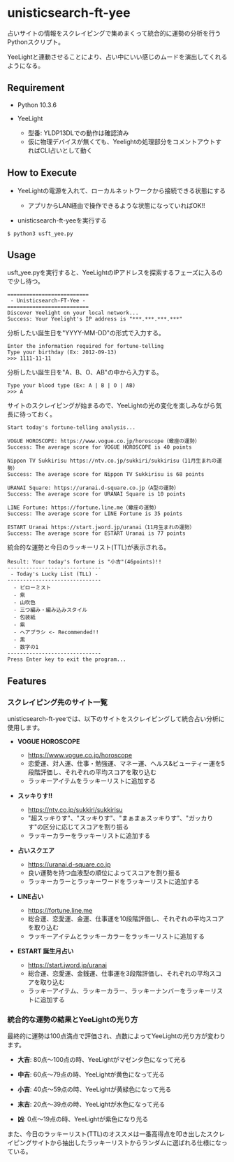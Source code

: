# unisticsearch-ft-yee

占いサイトの情報をスクレイピングで集めまくって統合的に運勢の分析を行うPythonスクリプト。

YeeLightと連動させることにより、占い中にいい感じのムードを演出してくれるようになる。

## Requirement

- Python 10.3.6
- YeeLight 

  - 型番: YLDP13DLでの動作は確認済み
  - 仮に物理デバイスが無くても、Yeelightの処理部分をコメントアウトすればCLI占いとして動く

## How to Execute

- YeeLightの電源を入れて、ローカルネットワークから接続できる状態にする

  - アプリからLAN経由で操作できるような状態になっていればOK!!

- unisticsearch-ft-yeeを実行する

```
$ python3 usft_yee.py
```

## Usage

usft_yee.pyを実行すると、YeeLightのIPアドレスを探索するフェーズに入るので少し待つ。

```
==========================
 - Unisticsearch-FT-Yee -
==========================
Discover Yeelight on your local network...
Success: Your Yeelight's IP address is "***.***.***.***"
```

分析したい誕生日を"YYYY-MM-DD"の形式で入力する。

```
Enter the information required for fortune-telling
Type your birthday (Ex: 2012-09-13)
>>> 1111-11-11
```

分析したい誕生日を"A、B、O、AB"の中から入力する。

```
Type your blood type (Ex: A | B | O | AB)
>>> A
```

サイトのスクレイピングが始まるので、YeeLightの光の変化を楽しみながら気長に待っておく。

```
Start today's fortune-telling analysis...

VOGUE HOROSCOPE: https://www.vogue.co.jp/horoscope（蠍座の運勢）
Success: The average score for VOGUE HOROSCOPE is 40 points

Nippon TV Sukkirisu https://ntv.co.jp/sukkiri/sukkirisu（11月生まれの運勢）
Success: The average score for Nippon TV Sukkirisu is 68 points

URANAI Square: https://uranai.d-square.co.jp（A型の運勢）
Success: The average score for URANAI Square is 10 points

LINE Fortune: https://fortune.line.me（蠍座の運勢）
Success: The average score for LINE Fortune is 35 points

ESTART Uranai https://start.jword.jp/uranai（11月生まれの運勢）
Success: The average score for ESTART Uranai is 77 points
```

統合的な運勢と今日のラッキーリスト(TTL)が表示される。

```
Result: Your today's fortune is "小吉"(46points)!!
------------------------------
 - Today's Lucky List (TLL) -
------------------------------
  - ピローミスト
  - 紫
  - 山吹色
  - 三つ編み・編み込みスタイル
  - 包装紙
  - 紫
  - ヘアブラシ <- Recommended!!
  - 黒
  - 数字の1
------------------------------
Press Enter key to exit the program...
```

## Features

### スクレイピング先のサイト一覧

unisticsearch-ft-yeeでは、以下のサイトをスクレイピングして統合占い分析に使用します。

- **VOGUE HOROSCOPE**
  - https://www.vogue.co.jp/horoscope
  - 恋愛運、対人運、仕事・勉強運、マネー運、ヘルス&ビューティー運を5段階評価し、それぞれの平均スコアを取り込む
  - ラッキーアイテムをラッキーリストに追加する

- **スッキりす!!**
  - https://ntv.co.jp/sukkiri/sukkirisu
  - "超スッキりす"、"スッキりす"、"まぁまぁスッキりす"、"ガッカりす"の区分に応じてスコアを割り振る
  - ラッキーカラーをラッキーリストに追加する

- **占いスクエア**
  - https://uranai.d-square.co.jp
  - 良い運勢を持つ血液型の順位によってスコアを割り振る
  - ラッキーカラーとラッキーワードをラッキーリストに追加する

- **LINE占い**
  - https://fortune.line.me
  - 総合運、恋愛運、金運、仕事運を10段階評価し、それぞれの平均スコアを取り込む
  - ラッキーアイテムとラッキーカラーをラッキーリストに追加する

- **ESTART 誕生月占い**
  - https://start.jword.jp/uranai
  - 総合運、恋愛運、金銭運、仕事運を3段階評価し、それぞれの平均スコアを取り込む
  - ラッキーアイテム、ラッキーカラー、ラッキーナンバーをラッキーリストに追加する

### 統合的な運勢の結果とYeeLightの光り方

最終的に運勢は100点満点で評価され、点数によってYeeLightの光り方が変わります。

- **大吉**: 80点〜100点の時、YeeLightがマゼンタ色になって光る

- **中吉**: 60点〜79点の時、YeeLightが黄色になって光る

- **小吉**: 40点〜59点の時、YeeLightが黄緑色になって光る

- **末吉**: 20点〜39点の時、YeeLightが水色になって光る

- **凶**: 0点〜19点の時、YeeLightが紫色になり光る

また、今日のラッキーリスト(TTL)のオススメは一番高得点を叩き出したスクレイピングサイトから抽出したラッキーリストからランダムに選ばれる仕様になっている。